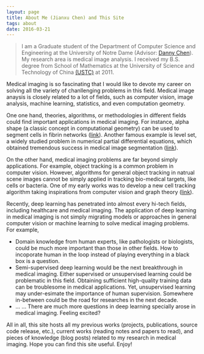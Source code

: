 ```yaml
---
layout: page
title: About Me (Jianxu Chen) and This Site
tags: about
date: 2016-03-21
---
```


> I am a Graduate student of the Department of Computer Science and Engineering at the University of Notre Dame (Advisor: [Danny Chen](www.nd.edu/~dchen)). My research area is medical image analysis. I received my B.S. degree from School of Mathematics at the University of Science and Technology of China [(USTC)](http://en.ustc.edu.cn/) at 2011. 


Medical imaging is so fascinating that I would like to devote my career on solving all the variety of chanllenging problems in this field. Medical image anaysis is closely related to a lot of fields, such as computer vision, image analysis, machine learning, statistics, and even computation geometry. 

One one hand, theories, algorithms, or methodologies in different fields could find important applications in medical imaging. For instance, alpha shape (a classic concept in computational geometry) can be used to segment cells in fibrin networks ([link](http://proceedings.spiedigitallibrary.org/proceeding.aspx?articleid=1345967)). Another famous example is level set, a widely studied problem in numerical partial differential equations, which obtained tremendous success in medical image segmentation ([link](http://ieeexplore.ieee.org/xpl/login.jsp?tp=&arnumber=1467299&url=http%3A%2F%2Fieeexplore.ieee.org%2Fxpls%2Fabs_all.jsp%3Farnumber%3D1467299)).

On the other hand, medical imaging problems are far beyond simply applications. For example, object tracking is a common problem in computer vision. However, algorithms for general object tracking in natrual scene images cannot be simply applied in tracking bio-medical targets, like cells or bacteria. One of my early works was to develop a new cell tracking algorithm taking inspirations from computer vision and graph theory ([link](http://link.springer.com/chapter/10.1007/978-3-319-10470-6_15#page-1)).

Recently, deep learning has penetrated into almost every hi-tech fields, including healthcare and medical imaging. The application of deep learning in medical imaging is not simply migrating models or approaches in general computer vision or machine learning to solve medical imaging problems. For example,

* Domain knowledge from human experts, like pathologists or biologists, could be much more important than those in other fields. How to incoporate human in the loop instead of playing everything in a black box is a question.
* Semi-supervised deep learning would be the next breakthrough in medical imaging. Either supervised or unsupervised learning could be problematic in this field. Obtaining sufficient high-quality training data can be troublesome in medical applications. Yet, unsupervised learning may under-esimate the importance of human supervision. Somewhere in-between could be the road for researches in the next decade. 
* ... ... There are much more questions in deep learning specially arose in medical imaging. Feeling excited?

All in all, this site hosts all my previous works (projects, publications, source code release, etc.), current works (reading notes and papers to read), and pieces of knowledge (blog posts) related to my research in medical imaging. Hope you can find this site useful. Enjoy!